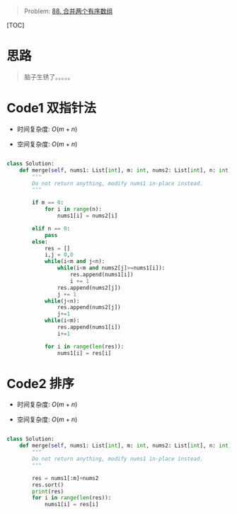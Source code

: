 > Problem: [88. 合并两个有序数组](https://leetcode.cn/problems/merge-sorted-array/description/)

[TOC]

# 思路

> 脑子生锈了。。。。。

# Code1 双指针法

- 时间复杂度: $O(m+n)$

- 空间复杂度: $O(m+n)$

```Python []

class Solution:
    def merge(self, nums1: List[int], m: int, nums2: List[int], n: int) -> None:
        """
        Do not return anything, modify nums1 in-place instead.
        """

        if m == 0:
            for i in range(n):
                nums1[i] = nums2[i]

        elif n == 0:
            pass
        else:
            res = []
            i,j = 0,0
            while(i<m and j<n):
                while(i<m and nums2[j]>=nums1[i]):
                    res.append(nums1[i])
                    i += 1
                res.append(nums2[j])
                j += 1
            while(j<n):
                res.append(nums2[j])
                j+=1
            while(i<m):
                res.append(nums1[i])
                i+=1

            for i in range(len(res)):
                nums1[i] = res[i]


```

# Code2 排序

- 时间复杂度: $O(m+n)$

- 空间复杂度: $O(m+n)$

```Python []

class Solution:
    def merge(self, nums1: List[int], m: int, nums2: List[int], n: int) -> None:
        """
        Do not return anything, modify nums1 in-place instead.
        """

        res = nums1[:m]+nums2
        res.sort()
        print(res)
        for i in range(len(res)):
            nums1[i] = res[i]

```
